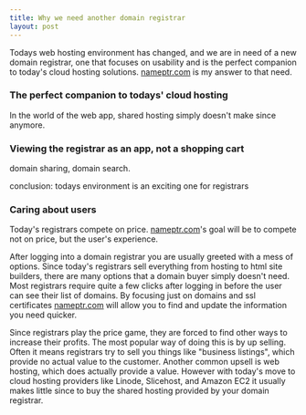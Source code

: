 ```yaml
---
title: Why we need another domain registrar
layout: post
---
```


Todays web hosting environment has changed, and we are in need of a new 
domain registrar, one that focuses on usability and is the perfect companion to today's cloud 
hosting solutions.  [nameptr.com](http://nameptr.com) is my answer to that need.


### The perfect companion to todays' cloud hosting

In the world of the web app, shared hosting simply doesn't make since anymore. 

### Viewing the registrar as an app, not a shopping cart

domain sharing, domain search.

conclusion: todays environment is an exciting one for registrars

### Caring about users

Today's registrars compete on price. [nameptr.com](http://nameptr.com)'s goal will be to compete not 
on price, but the user's experience.

After logging into a domain registrar you are usually greeted with a mess of options. Since today's
registrars sell everything from hosting to html site builders, there are many options that a 
domain buyer simply doesn't need. Most registrars require quite a few clicks after logging in before
the user can see their list of domains. By focusing just on domains and ssl certificates 
[nameptr.com](http://nameptr.com) will allow you to find and update the information you need quicker. 



Since registrars play the price game, they are forced to find other ways to increase their profits.
The most popular way of doing this is by up selling. Often it means registrars try to sell you things
like "business listings", which provide no actual value to the customer. Another common upsell is 
web hosting, which does actually provide a value. However with today's move to cloud hosting
providers like Linode, Slicehost, and Amazon EC2 it usually makes little since to buy the shared
hosting provided by your domain registrar.
